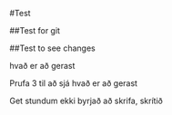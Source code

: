 #Test

##Test for git

##Test to see changes

hvað er að gerast

Prufa 3 til að sjá hvað er að gerast

Get stundum ekki byrjað að skrifa, skrítið

